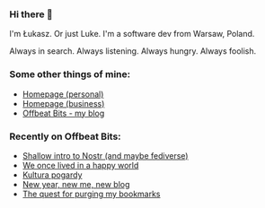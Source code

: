### Hi there 👋

I'm Łukasz. Or just Luke. I'm a software dev from Warsaw, Poland.

Always in search. Always listening. Always hungry. Always foolish.

### Some other things of mine:

* [Homepage (personal)](https://www.lukaszwojcik.net/)
* [Homepage (business)](https://www.lukem.net/)
* [Offbeat Bits - my blog](https://www.offbeatbits.com/)

### Recently on Offbeat Bits:

<!-- BLOG-POST-LIST:START -->
- [Shallow intro to Nostr &lpar;and maybe fediverse&rpar;](https://offbeatbits.com/shallow-intro-to-nostr-and-maybe-fediverse/)
- [We once lived in a happy world](https://offbeatbits.com/we-once-lived-in-a-happy-world/)
- [Kultura pogardy](https://offbeatbits.com/kultura-pogardy/)
- [New year, new me, new blog](https://offbeatbits.com/new-year-new-me-new-blog/)
- [The quest for purging my bookmarks](https://offbeatbits.com/the-quest-for-purging-my-bookmarks/)
<!-- BLOG-POST-LIST:END -->
